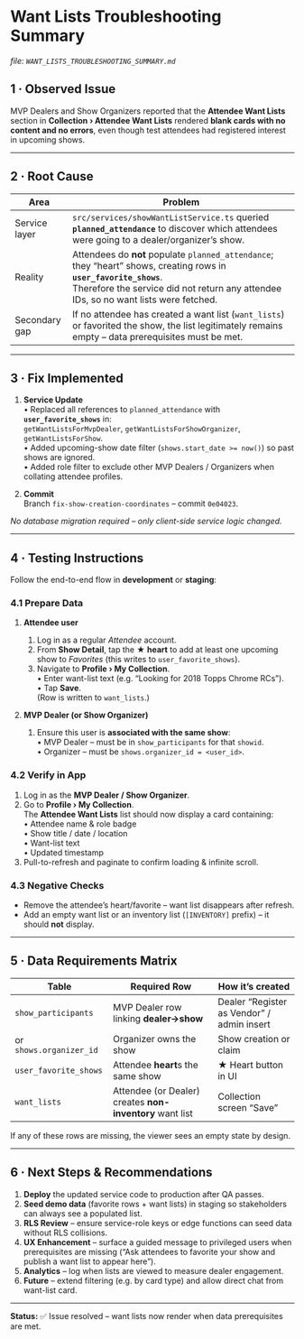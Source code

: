 # Want Lists Troubleshooting Summary
_file: `WANT_LISTS_TROUBLESHOOTING_SUMMARY.md`_

## 1 · Observed Issue
MVP Dealers and Show Organizers reported that the **Attendee Want Lists** section in **Collection › Attendee Want Lists** rendered **blank cards with no content and no errors**, even though test attendees had registered interest in upcoming shows.

---

## 2 · Root Cause
| Area | Problem |
|------|---------|
| Service layer | `src/services/showWantListService.ts` queried **`planned_attendance`** to discover which attendees were going to a dealer/organizer’s show. |
| Reality | Attendees do **not** populate `planned_attendance`; they “heart” shows, creating rows in **`user_favorite_shows`**. <br>Therefore the service did not return any attendee IDs, so no want lists were fetched. |
| Secondary gap | If no attendee has created a want list (`want_lists`) or favorited the show, the list legitimately remains empty – data prerequisites must be met. |

---

## 3 · Fix Implemented
1. **Service Update**  
   • Replaced all references to `planned_attendance` with **`user_favorite_shows`** in:  
   `getWantListsForMvpDealer`, `getWantListsForShowOrganizer`, `getWantListsForShow`.  
   • Added upcoming-show date filter (`shows.start_date >= now()`) so past shows are ignored.  
   • Added role filter to exclude other MVP Dealers / Organizers when collating attendee profiles.

2. **Commit**  
   Branch `fix-show-creation-coordinates` – commit `0e04023`.

_No database migration required – only client-side service logic changed._

---

## 4 · Testing Instructions
Follow the end-to-end flow in **development** or **staging**:

### 4.1 Prepare Data
1. **Attendee user**
   1. Log in as a regular *Attendee* account.
   2. From **Show Detail**, tap the ★ **heart** to add at least one upcoming show to *Favorites* (this writes to `user_favorite_shows`).
   3. Navigate to **Profile › My Collection**.  
      • Enter want-list text (e.g. “Looking for 2018 Topps Chrome RCs”).  
      • Tap **Save**.  
      (Row is written to `want_lists`.)

2. **MVP Dealer (or Show Organizer)**
   1. Ensure this user is **associated with the same show**:  
      • MVP Dealer – must be in `show_participants` for that `showid`.  
      • Organizer – must be `shows.organizer_id = <user_id>`.

### 4.2 Verify in App
1. Log in as the **MVP Dealer / Show Organizer**.
2. Go to **Profile › My Collection**.  
   The **Attendee Want Lists** list should now display a card containing:  
   • Attendee name & role badge  
   • Show title / date / location  
   • Want-list text  
   • Updated timestamp
3. Pull-to-refresh and paginate to confirm loading & infinite scroll.

### 4.3 Negative Checks
- Remove the attendee’s heart/favorite – want list disappears after refresh.  
- Add an empty want list or an inventory list (`[INVENTORY]` prefix) – it should **not** display.

---

## 5 · Data Requirements Matrix

| Table | Required Row | How it’s created |
|-------|--------------|------------------|
| `show_participants` | MVP Dealer row linking **dealer→show** | Dealer “Register as Vendor” / admin insert |
| or `shows.organizer_id` | Organizer owns the show | Show creation or claim |
| `user_favorite_shows` | Attendee **heart**s the same show | ★ Heart button in UI |
| `want_lists` | Attendee (or Dealer) creates **non-inventory** want list | Collection screen “Save” |

If any of these rows are missing, the viewer sees an empty state by design.

---

## 6 · Next Steps & Recommendations
1. **Deploy** the updated service code to production after QA passes.  
2. **Seed demo data** (favorite rows + want lists) in staging so stakeholders can always see a populated list.  
3. **RLS Review** – ensure service-role keys or edge functions can seed data without RLS collisions.  
4. **UX Enhancement** – surface a guided message to privileged users when prerequisites are missing (“Ask attendees to favorite your show and publish a want list to appear here”).  
5. **Analytics** – log when lists are viewed to measure dealer engagement.  
6. **Future** – extend filtering (e.g. by card type) and allow direct chat from want-list card.

---

**Status:** ✅ Issue resolved – want lists now render when data prerequisites are met.
